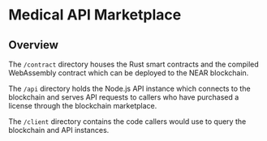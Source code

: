 # Medical API Marketplace

## Overview
The `/contract` directory houses the Rust smart contracts and the compiled WebAssembly contract which can be deployed to the NEAR blockchain.

The `/api` directory holds the Node.js API instance which connects to the blockchain and serves API requests to callers who have purchased a license through the blockchain marketplace.

The `/client` directory contains the code callers would use to query the blockchain and API instances.